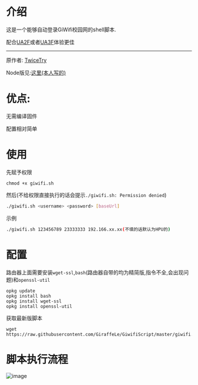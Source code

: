 # 介绍

这是一个能够自动登录GiWifi校园网的shell脚本.

配合[UA2F](https://github.com/Zxilly/UA2F)或者[UA3F](https://github.com/SunBK201/UA3F)体验更佳

---
原作者: [TwiceTry](https://github.com/TwiceTry)

Node版见:[这里(本人写的)](https://github.com/GiraffeLe/Auto-Giwifi)

# 优点:

无需编译固件

配置相对简单

# 使用

先赋予权限
```
chmod +x giwifi.sh
```

然后(不给权限直接执行的话会提示`./giwifi.sh: Permission denied`)
```bash
./giwifi.sh <username> <password> [baseUrl]
```
示例
```bash
./giwifi.sh 123456789 23333333 192.166.xx.xx(不填的话默认为HPU的)
```

# 配置


路由器上面需要安装`wget-ssl`,`bash`(路由器自带的均为精简版,指令不全,会出现问题)和`openssl-util`

```
opkg update
opkg install bash
opkg install wget-ssl
opkg install openssl-util
```

获取最新版脚本
```
wget https://raw.githubusercontent.com/GiraffeLe/GiwifiScript/master/giwifi.sh
```

# 脚本执行流程

![image](https://mermaid.ink/svg/pako:eNptkcFKw0AURX-lvHX7A1m4UtzUTbvTcTE002QgmanpBJG2UMWVRStoBTVWiosWcSGCVqzSn3GS-Be-dFJ14e5x597zLvNaUJM2AwvqntytuTRQhXKFiEKhqnDeIqDfu3rcI7CdiaXSSptAengVRw-6fxAPHtOTqe5fEGhX2E7ImlnCSMnlTH8MvkbPrvK9PJ57csr4Lh6e1gPfkw4X6WiijwfIWWcKVyv2A9LRJHmbJ0cvcXc_5yw9BqSnT8aD6bJ0ZJiV-HztLZSF36joLmer8NWU-33lwqCMnszO4mGUzs_19RCZa8LOIije3P5bII7u_xbggggogs8Cn3Ibv7aVRQgol_mMgIWjxx1XESCig0YaKlndEzWwVBCyIoQNG9GrnDoB9cGqU6-JKrO5ksGGOdbiZkVoULEp5dLT-QbYfsmr "脚本执行流程")



